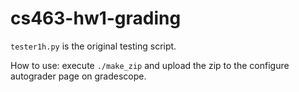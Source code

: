 # cs463-hw1-grading

`tester1h.py` is the original testing script.

How to use: execute `./make_zip` and upload the zip to the configure autograder page on gradescope.
